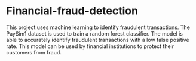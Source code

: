 # Financial-fraud-detection
This project uses machine learning to identify fraudulent transactions. The PaySim1 dataset is used to train a random forest classifier. The model is able to accurately identify fraudulent transactions with a low false positive rate. This model can be used by financial institutions to protect their customers from fraud.

